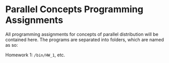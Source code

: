 # Parallel Concepts Programming Assignments
All programming assignments for concepts of parallel distribution will be contained here.
The programs are separated into folders, which are named as so:

Homework 1: `/bin/HW_1`, etc.